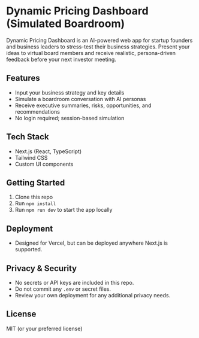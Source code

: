 # Dynamic Pricing Dashboard (Simulated Boardroom)

Dynamic Pricing Dashboard is an AI-powered web app for startup founders and business leaders to stress-test their business strategies. Present your ideas to virtual board members and receive realistic, persona-driven feedback before your next investor meeting.

## Features

- Input your business strategy and key details
- Simulate a boardroom conversation with AI personas
- Receive executive summaries, risks, opportunities, and recommendations
- No login required; session-based simulation

## Tech Stack

- Next.js (React, TypeScript)
- Tailwind CSS
- Custom UI components

## Getting Started

1. Clone this repo
2. Run `npm install`
3. Run `npm run dev` to start the app locally

## Deployment

- Designed for Vercel, but can be deployed anywhere Next.js is supported.

## Privacy & Security

- No secrets or API keys are included in this repo.
- Do not commit any `.env` or secret files.
- Review your own deployment for any additional privacy needs.

## License

MIT (or your preferred license)
